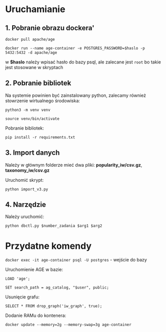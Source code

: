 # Uruchamianie

## 1. Pobranie obrazu dockera'

`docker pull apache/age`

`docker run --name age-container -e POSTGRES_PASSWORD=$haslo -p 5432:5432 -d apache/age`

w **$haslo** należy wpisać hasło do bazy psql, ale zalecane jest `root` bo takie jest stosowane w skryptach

## 2. Pobranie bibliotek

Na systemie powinien być zainstalowany python, zalecamy również stowrzenie wirtualnego środowiska:

`python3 -m venv venv`

`source venv/bin/activate`

Pobranie bibliotek:

`pip install -r requirements.txt`

## 3. Import danych 

Należy w głównym folderze mieć dwa pliki: **popularity_iw/csv.gz**, **taxonomy_iw/csv.gz**

Uruchomić skrypt:

`python import_v3.py`

## 4. Narzędzie

Należy uruchomić:

`python dbctl.py $number_zadania $arg1 $arg2`

# Przydatne komendy

`docker exec -it age-container psql -U postgres` - wejście do bazy

Uruchomienie AGE w bazie:

`LOAD 'age';`

`SET search_path = ag_catalog, "$user", public;`

Usunięcie grafu:

`SELECT * FROM drop_graph('iw_graph', true);`

Dodanie RAMu do kontenera:

`docker update --memory=2g --memory-swap=3g age-container`